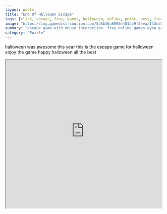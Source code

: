 ```yaml
---
layout: posts
title: "End Of Hallowen Escape"
tags: [click, escape, free, games, halloween, online, point, best, free, online, games, oyna, game, free, games, play, play, games]
image: "https://img.gamedistribution.com/5a5b16a8093e481bb9f3eeaa143cd0c4.jpg"
summary: "escape game with mouse interaction  free online games oyna game free games play play games"
category: "Puzzle"
---
```


halloween was awesome this year this is the escape game for halloween enjoy the game happy halloween all the best

<iframe width="100%" height="480px;" src="https://flash.gamedistribution.com?game=5a5b16a8093e481bb9f3eeaa143cd0c4"></iframe>